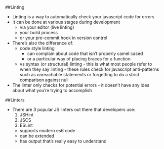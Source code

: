 ##Linting
- Linting is a way to automatically check your javascript code for errors
- It can be done at various stages during development
  - via your editor (live linting)
  - your build process
  - or your pre-commit hook in version control
- There’s also the difference of:
  - code style linting
    - can complain about code that isn’t properly camel cased
    - or a particular way of placing braces for a function
  - vs syntax (or structural) linting - this is what most people refer to when they say linting - these rules check for javascript anti-patterns such as unreachable statements or forgetting to do a strict comparison against null 
- The linter only checks for potential errors - it doesn’t have any idea about what you’re trying to accomplish

##Linters
- There are 3 popular JS linters out there that developers use:
  1. JSHint
  2. JSCS
  3. ESLint
    - supports modern es6 code
    - can be extended
    - has output that’s really easy to understand
